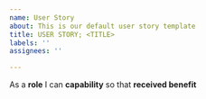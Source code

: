 ```yaml
---
name: User Story
about: This is our default user story template
title: USER STORY; <TITLE>
labels: ''
assignees: ''

---
```


As a **role** I can **capability** so that **received benefit**
